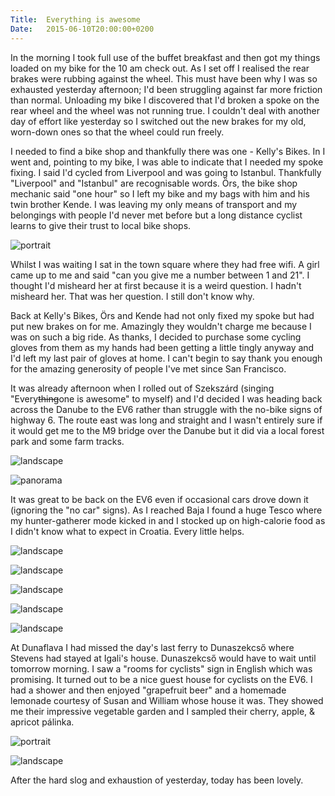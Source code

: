 ```yaml
---
Title:	Everything is awesome
Date:	2015-06-10T20:00:00+0200
---
```


In the morning I took full use of the buffet breakfast and then got my things loaded on my bike for the 10 am check out. As I set off I realised the rear brakes were rubbing against the wheel. This must have been why I was so exhausted yesterday afternoon; I'd been struggling against far more friction than normal. Unloading my bike I discovered that I'd broken a spoke on the rear wheel and the wheel was not running true. I couldn't deal with another day of effort like yesterday so I switched out the new brakes for my old, worn-down ones so that the wheel could run freely. 

I needed to find a bike shop and thankfully there was one - Kelly's Bikes. In I went and, pointing to my bike, I was able to indicate that I needed my spoke fixing. I said I'd cycled from Liverpool and was going to Istanbul. Thankfully "Liverpool" and "Istanbul" are recognisable words. &Ouml;rs, the bike shop mechanic said "one hour" so I left my bike and my bags with him and his twin brother Kende. I was leaving my only means of transport and my belongings with people I'd never met before but a long distance cyclist learns to give their trust to local bike shops.

![portrait](https://farm1.staticflickr.com/535/19457559881_e9b447d53a_z_d.jpg "&Ouml;rs and Kende")

Whilst I was waiting I sat in the town square where they had free wifi. A girl came up to me and said "can you give me a number between 1 and 21". I thought I'd misheard her at first because it is a weird question. I hadn't misheard her. That was her question. I still don't know why.

Back at Kelly's Bikes, &Ouml;rs and Kende had not only fixed my spoke but had put new brakes on for me. Amazingly they wouldn't charge me because I was on such a big ride. As thanks, I decided to purchase some cycling gloves from them as my hands had been getting a little tingly anyway and I'd left my last pair of gloves at home. I can't begin to say thank you enough for the amazing generosity of people I've met since San Francisco.

It was already afternoon when I rolled out of Szeksz&aacute;rd (singing "Every~~thing~~one is awesome" to myself) and I'd decided I was heading back across the Danube to the EV6 rather than struggle with the no-bike signs of highway 6. The route east was long and straight and I wasn't entirely sure if it would get me to the M9 bridge over the Danube but it did via a local forest park and some farm tracks.

![landscape](https://farm1.staticflickr.com/547/19265761038_bac795ed71_z_d.jpg "Natural bike parking")

![panorama](https://pbs.twimg.com/media/CHOpFiIWMAAJ_r1.jpg:large "Corn. Corn. Corn. It is like being back in the US mid west.")

It was great to be back on the EV6 even if occasional cars drove down it (ignoring the "no car" signs). As I reached Baja I found a huge Tesco where my hunter-gatherer mode kicked in and I stocked up on high-calorie food as I didn't know what to expect in Croatia. Every little helps.

![landscape](https://farm1.staticflickr.com/479/19447024252_d9c34a61d9_z_d.jpg "Cycling on the EV6 - I put my camera on a post and used the 10 second timer")

![landscape](https://farm1.staticflickr.com/435/19447031872_905823cb07_z_d.jpg "A cycling club out on a ride near Baja")

![landscape](https://farm1.staticflickr.com/278/19457621611_e372e7f8cf_z_d.jpg "EV6")

![landscape](https://farm4.staticflickr.com/3668/19267217369_e65206d481_z_d.jpg "Village")

![landscape](https://farm1.staticflickr.com/365/19447055892_e196e58111_z_d.jpg "Fisherman")

At Dunaflava I had missed the day's last ferry to Dunaszekcs&#337; where Stevens had stayed at Igali's house. Dunaszekcs&#337; would have to wait until tomorrow morning. I saw a "rooms for cyclists" sign in English which was promising. It turned out to be a nice guest house for cyclists on the EV6. I had a shower and then enjoyed "grapefruit beer" and a homemade lemonade courtesy of Susan and William whose house it was. They showed me their impressive vegetable garden and I sampled their cherry, apple, & apricot p&aacute;linka.

![portrait](https://pbs.twimg.com/media/CHOp6GmWQAArIDI.jpg "Susan and Willam")

![landscape](https://pbs.twimg.com/media/CHOp7QlWQAEDOXo.jpg "Firey p&aacute;linka")

After the hard slog and exhaustion of yesterday, today has been lovely.